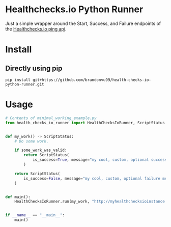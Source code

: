 # Healthchecks.io Python Runner

Just a simple wrapper around the Start, Success, and Failure endpoints of the [Healthchecks.io ping api](https://healthchecks.io/docs/http_api/).

# Install
## Directly using pip
```
pip install git+https://github.com/brandonvu99/health-checks-io-python-runner.git
```

# Usage
```python
# Contents of minimal_working_example.py
from health_checks_io_runner import HealthChecksIoRunner, ScriptStatus


def my_work() -> ScriptStatus:
    # Do some work.

    if some_work_was_valid:
        return ScriptStatus(
            is_success=True, message="my cool, custom, optional success message"
        )

    return ScriptStatus(
        is_success=False, message="my cool, custom, optional failure message"
    )


def main():
    HealthChecksIoRunner.run(my_work, "http://myhealthchecksioinstance.com/ping/check-uuid")


if __name__ == "__main__":
    main()

```
